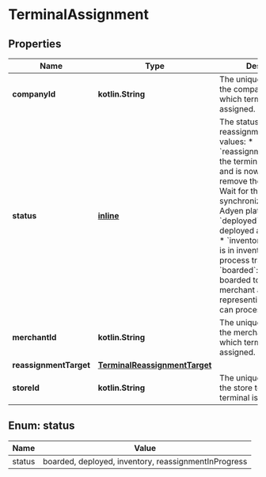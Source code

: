 
# TerminalAssignment

## Properties
Name | Type | Description | Notes
------------ | ------------- | ------------- | -------------
**companyId** | **kotlin.String** | The unique identifier of the company account to which terminal is assigned. | 
**status** | [**inline**](#Status) | The status of the reassignment. Possible values:   * &#x60;reassignmentInProgress&#x60;: the terminal was boarded and is now scheduled to remove the configuration. Wait for the terminal to synchronize with the Adyen platform.  * &#x60;deployed&#x60;: the terminal is deployed and reassigned.   * &#x60;inventory&#x60;: the terminal is in inventory and cannot process transactions.   * &#x60;boarded&#x60;: the terminal is boarded to a store, or a merchant account representing a store, and can process transactions.   | 
**merchantId** | **kotlin.String** | The unique identifier of the merchant account to which terminal is assigned. |  [optional]
**reassignmentTarget** | [**TerminalReassignmentTarget**](TerminalReassignmentTarget.md) |  |  [optional]
**storeId** | **kotlin.String** | The unique identifier of the store to which terminal is assigned. |  [optional]


<a name="Status"></a>
## Enum: status
Name | Value
---- | -----
status | boarded, deployed, inventory, reassignmentInProgress



